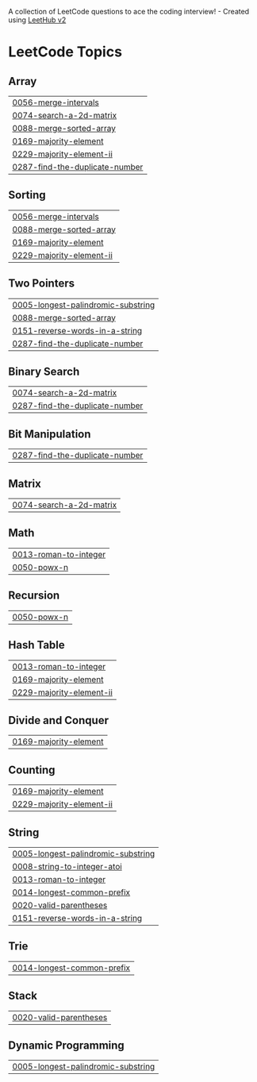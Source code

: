 A collection of LeetCode questions to ace the coding interview! - Created using [LeetHub v2](https://github.com/arunbhardwaj/LeetHub-2.0)
<!---LeetCode Topics Start-->
# LeetCode Topics
## Array
|  |
| ------- |
| [0056-merge-intervals](https://github.com/GurpreetKooner/LeetCode/tree/master/0056-merge-intervals) |
| [0074-search-a-2d-matrix](https://github.com/GurpreetKooner/LeetCode/tree/master/0074-search-a-2d-matrix) |
| [0088-merge-sorted-array](https://github.com/GurpreetKooner/LeetCode/tree/master/0088-merge-sorted-array) |
| [0169-majority-element](https://github.com/GurpreetKooner/LeetCode/tree/master/0169-majority-element) |
| [0229-majority-element-ii](https://github.com/GurpreetKooner/LeetCode/tree/master/0229-majority-element-ii) |
| [0287-find-the-duplicate-number](https://github.com/GurpreetKooner/LeetCode/tree/master/0287-find-the-duplicate-number) |
## Sorting
|  |
| ------- |
| [0056-merge-intervals](https://github.com/GurpreetKooner/LeetCode/tree/master/0056-merge-intervals) |
| [0088-merge-sorted-array](https://github.com/GurpreetKooner/LeetCode/tree/master/0088-merge-sorted-array) |
| [0169-majority-element](https://github.com/GurpreetKooner/LeetCode/tree/master/0169-majority-element) |
| [0229-majority-element-ii](https://github.com/GurpreetKooner/LeetCode/tree/master/0229-majority-element-ii) |
## Two Pointers
|  |
| ------- |
| [0005-longest-palindromic-substring](https://github.com/GurpreetKooner/LeetCode/tree/master/0005-longest-palindromic-substring) |
| [0088-merge-sorted-array](https://github.com/GurpreetKooner/LeetCode/tree/master/0088-merge-sorted-array) |
| [0151-reverse-words-in-a-string](https://github.com/GurpreetKooner/LeetCode/tree/master/0151-reverse-words-in-a-string) |
| [0287-find-the-duplicate-number](https://github.com/GurpreetKooner/LeetCode/tree/master/0287-find-the-duplicate-number) |
## Binary Search
|  |
| ------- |
| [0074-search-a-2d-matrix](https://github.com/GurpreetKooner/LeetCode/tree/master/0074-search-a-2d-matrix) |
| [0287-find-the-duplicate-number](https://github.com/GurpreetKooner/LeetCode/tree/master/0287-find-the-duplicate-number) |
## Bit Manipulation
|  |
| ------- |
| [0287-find-the-duplicate-number](https://github.com/GurpreetKooner/LeetCode/tree/master/0287-find-the-duplicate-number) |
## Matrix
|  |
| ------- |
| [0074-search-a-2d-matrix](https://github.com/GurpreetKooner/LeetCode/tree/master/0074-search-a-2d-matrix) |
## Math
|  |
| ------- |
| [0013-roman-to-integer](https://github.com/GurpreetKooner/LeetCode/tree/master/0013-roman-to-integer) |
| [0050-powx-n](https://github.com/GurpreetKooner/LeetCode/tree/master/0050-powx-n) |
## Recursion
|  |
| ------- |
| [0050-powx-n](https://github.com/GurpreetKooner/LeetCode/tree/master/0050-powx-n) |
## Hash Table
|  |
| ------- |
| [0013-roman-to-integer](https://github.com/GurpreetKooner/LeetCode/tree/master/0013-roman-to-integer) |
| [0169-majority-element](https://github.com/GurpreetKooner/LeetCode/tree/master/0169-majority-element) |
| [0229-majority-element-ii](https://github.com/GurpreetKooner/LeetCode/tree/master/0229-majority-element-ii) |
## Divide and Conquer
|  |
| ------- |
| [0169-majority-element](https://github.com/GurpreetKooner/LeetCode/tree/master/0169-majority-element) |
## Counting
|  |
| ------- |
| [0169-majority-element](https://github.com/GurpreetKooner/LeetCode/tree/master/0169-majority-element) |
| [0229-majority-element-ii](https://github.com/GurpreetKooner/LeetCode/tree/master/0229-majority-element-ii) |
## String
|  |
| ------- |
| [0005-longest-palindromic-substring](https://github.com/GurpreetKooner/LeetCode/tree/master/0005-longest-palindromic-substring) |
| [0008-string-to-integer-atoi](https://github.com/GurpreetKooner/LeetCode/tree/master/0008-string-to-integer-atoi) |
| [0013-roman-to-integer](https://github.com/GurpreetKooner/LeetCode/tree/master/0013-roman-to-integer) |
| [0014-longest-common-prefix](https://github.com/GurpreetKooner/LeetCode/tree/master/0014-longest-common-prefix) |
| [0020-valid-parentheses](https://github.com/GurpreetKooner/LeetCode/tree/master/0020-valid-parentheses) |
| [0151-reverse-words-in-a-string](https://github.com/GurpreetKooner/LeetCode/tree/master/0151-reverse-words-in-a-string) |
## Trie
|  |
| ------- |
| [0014-longest-common-prefix](https://github.com/GurpreetKooner/LeetCode/tree/master/0014-longest-common-prefix) |
## Stack
|  |
| ------- |
| [0020-valid-parentheses](https://github.com/GurpreetKooner/LeetCode/tree/master/0020-valid-parentheses) |
## Dynamic Programming
|  |
| ------- |
| [0005-longest-palindromic-substring](https://github.com/GurpreetKooner/LeetCode/tree/master/0005-longest-palindromic-substring) |
<!---LeetCode Topics End-->